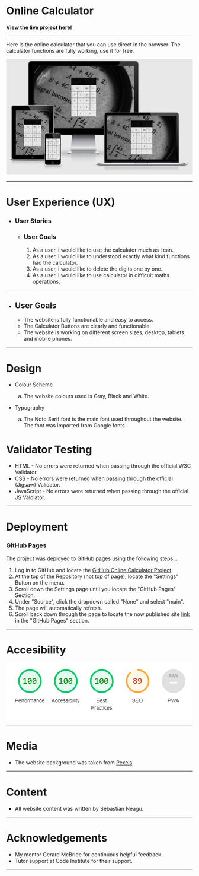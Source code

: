 # **Online Calculator**
**[View the live project here!](https://sbnn3.github.io/online-calculator/)**<hr>
<p>Here is the online calculator that you can use direct in the browser.
The calculator functions are fully working, use it for free. </p>

![Responsive Design](assets/images/responsive-design.png "Responsive Design")<hr>

# **User Experience (UX)**
<ul>
<li><h3>User Stories</h3></li>
<ul>
<li><h3>User Goals</h3></li>
<ol type="1">
<li>As a user, i would like to use the calculator much as i can. </li>
<li>As a user, i would like to understood exactly what kind functions had the calculator.</li>
<li>As a user, i would like to delete the digits one by one.</li>
<li>As a user, i would like to use calculator in difficult maths operations.</li>
</ol>
</ul>
</ul><hr>
<ul>
<li><h2>User Goals</h2></li>
<ul>
<li>The website is fully functionable and easy to access.</li>
<li>The Calculator Buttons are clearly and functionable. </li>
<li>The website is working on different screen sizes, desktop, tablets and mobile phones.</li>
</ul>
</ul><hr>

# **Design**
<ul>
<li>Colour Scheme</li>
<ol type="a">
<li>The website colours used is Gray, Black and White.</li>
</ol></ul>
<ul>
<li>Typography</li>
<ol type="a">
<li>The Noto Serif font is the main font used throughout the website. The font was imported from Google fonts.</li></ol></ul>

# **Validator Testing**
<ul>
<li>
HTML - No errors were returned when passing through the official W3C Validator.</li>
<li>CSS - No errors were returned when passing through the official (Jigsaw) Validator.</li>
<li>JavaScript - No errors were returned when passing through the official JS Valdiator.</li>
</ul>
<hr>

# **Deployment**
### **GitHub Pages**
<p>The project was deployed to GitHub pages using the following steps...</p>
<ol type="1">
<li>Log in to GitHub and locate the <a href="https://github.com/sbnn3/online-calculator">GitHub Online Calculator Project</a></li>
<li>At the top of the Repository (not top of page), locate the "Settings" Button on the menu.</li>
<li>Scroll down the Settings page until you locate the "GitHub Pages" Section.</li>
<li>Under "Source", click the dropdown called "None" and select "main".</li>
<li>The page will automatically refresh.</li>
<li>Scroll back down through the page to locate the now published site <a href="https://sbnn3.github.io/online-calculator/">link</a> in the "GitHub Pages" section.</li></ol>
<hr>

# **Accesibility**
![Accesibility](assets/images/Lighthouse.png "Accesibility")<hr>

# **Media**
<ul>
<li>
The website background was taken from <a href="https://www.pexels.com/">Pexels</a></li></ul><hr>

# **Content**
<ul>
<li>
All website content was written by Sebastian Neagu.</li></ul><hr>

# **Acknowledgements**
<ul>
<li>My mentor Gerard McBride for continuous helpful feedback.</li>
<li>Tutor support at Code Institute for their support.</li></ul><hr>